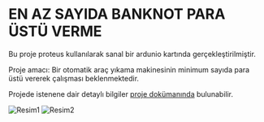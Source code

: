 # EN AZ SAYIDA BANKNOT PARA ÜSTÜ VERME
Bu proje proteus kullanılarak sanal bir ardunio kartında gerçekleştirilmiştir.

Proje amacı: Bir otomatik araç yıkama makinesinin minimum sayıda para üstü vererek çalışması beklenmektedir.

Projede istenene dair detaylı bilgiler [proje dokümanında](https://github.com/armankuyucu/ProLab2Proje2/blob/main/Programlama%20Lab.%20II%20Proje%202.pdf) bulunabilir.

![Resim1](https://user-images.githubusercontent.com/74271517/160304449-c2b8561e-f332-4a88-9c22-e1baa748dd8d.png)
![Resim2](https://user-images.githubusercontent.com/74271517/160674567-540b773f-cd3f-43f8-bfdb-8eda2d87aacc.png)
